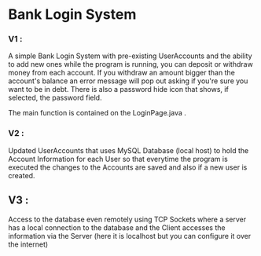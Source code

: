 # Bank Login System

### V1 :

A simple Bank Login System with pre-existing UserAccounts and the ability to add new ones while the program is running, you can deposit or withdraw money from each account. If you withdraw an amount bigger than the account's balance an error message will pop out asking if you're sure you want to be in debt.
There is also a password hide icon that shows, if selected, the password field.

The main function is contained on the LoginPage.java .

### V2 :
Updated UserAccounts that uses MySQL Database (local host) to hold the Account Information for each User so that everytime the program is executed the changes to the Accounts are saved and also if a new user is created. 

## V3 :
Access to the database even remotely using TCP Sockets where a server has a local connection to the database and the Client accesses the information via the Server (here it is localhost but you can configure it over the internet)
